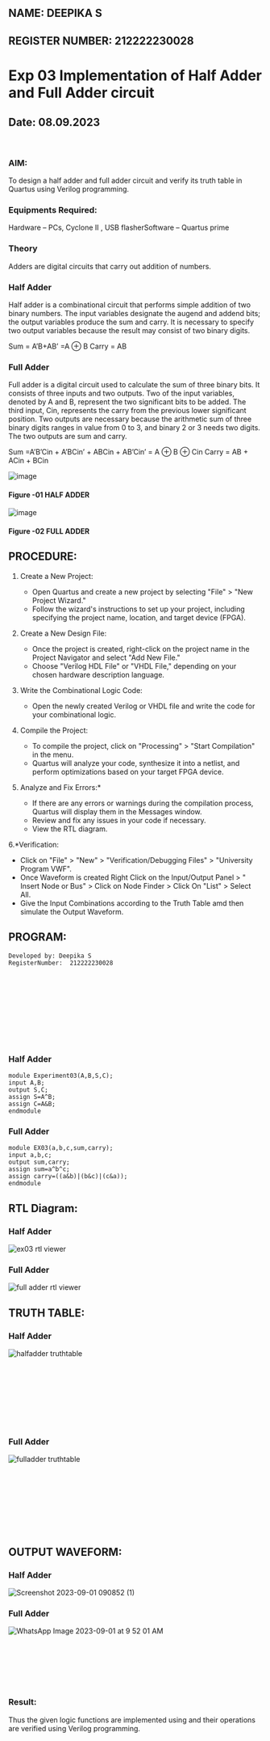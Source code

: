 ## NAME: DEEPIKA S
## REGISTER NUMBER: 212222230028
# Exp 03 Implementation of Half Adder and Full Adder circuit
## Date: 08.09.2023

<br>

### AIM:
To design a half adder and full adder circuit and verify its truth table in Quartus using Verilog programming.

### Equipments Required:
Hardware – PCs, Cyclone II , USB flasherSoftware – Quartus prime
### Theory
Adders are digital circuits that carry out addition of numbers.

### Half Adder
Half adder is a combinational circuit that performs simple addition of two binary numbers. The input variables designate the augend and addend bits; the output variables produce the sum and carry. It is necessary to specify two output variables because the result may consist of two binary digits.

Sum = A’B+AB’ =A ⊕ B Carry = AB

### Full Adder
Full adder is a digital circuit used to calculate the sum of three binary bits. It consists of three inputs and two outputs. Two of the input variables, denoted by A and B, represent the two significant bits to be added. The third input, Cin, represents the carry from the previous lower significant position. Two outputs are necessary because the arithmetic sum of three binary digits ranges in value from 0 to 3, and binary 2 or 3 needs two digits. The two outputs are sum and carry.

Sum =A’B’Cin + A’BCin’ + ABCin + AB’Cin’ = A ⊕ B ⊕ Cin Carry = AB + ACin + BCin

 ![image](https://user-images.githubusercontent.com/36288975/163552156-a13e5a56-c638-4110-97d9-8896907c8d25.png)

#### Figure -01 HALF ADDER 


![image](https://user-images.githubusercontent.com/36288975/163552057-b3547877-6d07-45b4-b7e0-bcfebfad9e1d.png)

#### Figure -02 FULL ADDER 

## PROCEDURE:
1. Create a New Project:
   - Open Quartus and create a new project by selecting "File" > "New Project Wizard."
   - Follow the wizard's instructions to set up your project, including specifying the project name, location, and target device (FPGA).

2. Create a New Design File:
   - Once the project is created, right-click on the project name in the Project Navigator and select "Add New File."
   - Choose "Verilog HDL File" or "VHDL File," depending on your chosen hardware description language.

3. Write the Combinational Logic Code:
   - Open the newly created Verilog or VHDL file and write the code for your combinational logic.
     
4. Compile the Project:
   - To compile the project, click on "Processing" > "Start Compilation" in the menu.
   - Quartus will analyze your code, synthesize it into a netlist, and perform optimizations based on your target FPGA device.

5. Analyze and Fix Errors:*
   - If there are any errors or warnings during the compilation process, Quartus will display them in the Messages window.
   - Review and fix any issues in your code if necessary.
   - View the RTL diagram.

6.*Verification:
   - Click on "File" > "New" > "Verification/Debugging Files" > "University Program VWF".
   - Once Waveform is created Right Click on the Input/Output Panel > " Insert Node or Bus" > Click on Node Finder > Click On "List" > Select All.
   - Give the Input Combinations according to the Truth Table amd then simulate the Output Waveform.

## PROGRAM:
```
Developed by: Deepika S
RegisterNumber:  212222230028
```


<br>
<br>
<br>
<br>
<br>
<br>
<br>
<br>

### Half Adder
```
module Experiment03(A,B,S,C);
input A,B;
output S,C;
assign S=A^B;
assign C=A&B;
endmodule
```
### Full Adder
```
module EX03(a,b,c,sum,carry);
input a,b,c;
output sum,carry;
assign sum=a^b^c;
assign carry=((a&b)|(b&c)|(c&a));
endmodule
```
## RTL Diagram:
### Half Adder
![ex03 rtl viewer](https://github.com/deepikasrinivasans/Exp-02-Implementation-of-Half-Adder-and-Full-Adder-circuit/assets/119393935/406c2883-9d91-412b-844d-39cfadf2f22d)
### Full Adder
![full adder rtl viewer](https://github.com/deepikasrinivasans/Exp-02-Implementation-of-Half-Adder-and-Full-Adder-circuit/assets/119393935/e616bce8-c93a-4084-9381-3fa835e55d3a)

## TRUTH TABLE:
### Half Adder
![halfadder truthtable](https://github.com/deepikasrinivasans/Exp-02-Implementation-of-Half-Adder-and-Full-Adder-circuit/assets/119393935/64ec4ba5-ff81-4524-9f6e-270d74cdc2da)


<br>
<br>
<br>
<br>
<br>
<br>
<br>

### Full Adder
![fulladder truthtable](https://github.com/deepikasrinivasans/Exp-02-Implementation-of-Half-Adder-and-Full-Adder-circuit/assets/119393935/300df332-d8a8-4b11-b2fe-95875ac1a492)


<br>
<br>
<br>
<br>
<br>
<br>
<br>

## OUTPUT WAVEFORM:
### Half Adder
![Screenshot 2023-09-01 090852 (1)](https://github.com/deepikasrinivasans/Exp-02-Implementation-of-Half-Adder-and-Full-Adder-circuit/assets/119393935/c4af0492-6236-4e0a-b481-1a029627cd77)


### Full Adder
![WhatsApp Image 2023-09-01 at 9 52 01 AM](https://github.com/deepikasrinivasans/Exp-02-Implementation-of-Half-Adder-and-Full-Adder-circuit/assets/119393935/a1c0e734-cd6f-4b3c-b563-a4d591696acd)

<br>
<br>
<br>
<br>
<br>

### Result:
Thus the given logic functions are implemented using and their operations are verified using Verilog programming.
